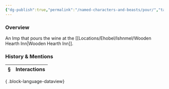 ```yaml
---
{"dg-publish":true,"permalink":"/named-characters-and-beasts/pour/","tags":["NPC"],"updated":"2025-06-10T19:10:58.475+01:00"}
---
```



### Overview
An Imp that pours the wine at the [[Locations/Ehobel/Ishnmel/Wooden Hearth Inn\|Wooden Hearth Inn]].

### History & Mentions
| § | Interactions |
| - | ------------ |

{ .block-language-dataview}